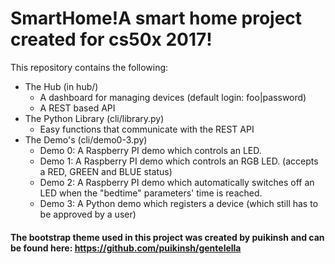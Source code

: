 # SmartHome!A smart home project created for cs50x 2017!
This repository contains the following: 
- The Hub (in hub/)
  - A dashboard for managing devices (default login: foo|password)
  - A REST based API
- The Python Library (cli/library.py)
  - Easy functions that communicate with the REST API
- The Demo's (cli/demo0-3.py)
  - Demo 0: A Raspberry PI demo which controls an LED.
  - Demo 1: A Raspberry PI demo which controls an RGB LED. (accepts a RED, GREEN and BLUE status)
  - Demo 2: A Raspberry PI demo which automatically switches off an LED when the "bedtime" parameters' time is reached.
  - Demo 3: A Python demo which registers a device (which still has to be approved by a user)
#### The bootstrap theme used in this project was created by puikinsh and can be found here: https://github.com/puikinsh/gentelella
